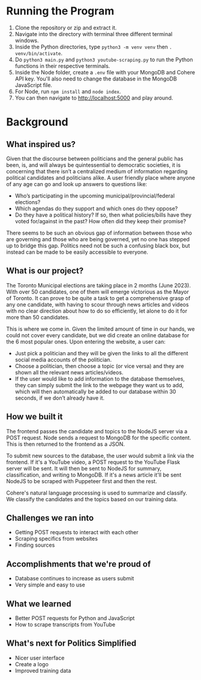 # Running the Program
1. Clone the repository or zip and extract it.
1. Navigate into the directory with terminal three different terminal windows.
1. Inside the Python directories, type `python3 -m venv venv` then `. venv/bin/activate`.
1. Do `python3 main.py` and `python3 youtube-scraping.py` to run the Python functions in their respective terminals.
1. Inside the Node folder, create a `.env` file with your MongoDB and Cohere API key. You'll also need to change the database in the MongoDB JavaScript file.
1. For Node, run `npm install` and `node index`.
1. You can then navigate to [http://localhost:5000](http://localhost:5000) and play around.

# Background
## What inspired us?
Given that the discourse between politicians and the general public has been, is, and will always be quintessential to democratic societies, it is concerning that there isn’t a centralized medium of information regarding political candidates and politicians alike. A user friendly place where anyone of any age can go and look up answers to questions like:
- Who’s participating in the upcoming municipal/provincial/federal elections?
- Which agendas do they support and which ones do they oppose?
- Do they have a political history? If so, then what policies/bills have they voted for/against in the past? How often did they keep their promise?

There seems to be such an obvious gap of information between those who are governing and those who are being governed, yet no one has stepped up to bridge this gap. Politics need not be such a confusing black box, but instead can be made to be easily accessible to everyone. 

## What is our project?
The Toronto Municipal elections are taking place in 2 months (June 2023). With over 50 candidates, one of them will emerge victorious as the Mayor of Toronto. It can prove to be quite a task to get a comprehensive grasp of any one candidate, with having to scour through news articles and videos with no clear direction about how to do so efficiently, let alone to do it for more than 50 candidates.

This is where we come in. Given the limited amount of time in our hands, we could not cover every candidate, but we did create an online database for the 6 most popular ones. Upon entering the website, a user can:
- Just pick a politician and they will be given the links to all the different social media accounts of the politician.
- Choose a politician, then choose a topic (or vice versa) and they are shown all the relevant news articles/videos.
- If the user would like to add information to the database themselves, they can simply submit the link to the webpage they want us to add, which will then automatically be added to our database within 30 seconds, if we don’t already have it.

## How we built it
The frontend passes the candidate and topics to the NodeJS server via a POST request. Node sends a request to MongoDB for the specific content. This is then returned to the frontend as a JSON.

To submit new sources to the database, the user would submit a link via the frontend. If it's a YouTube video, a POST request to the YouTube Flask server will be sent. It will then be sent to NodeJS for summary, classification, and writing to MongoDB. If it's a news article it'll be sent NodeJS to be scraped with Puppeteer first and then the rest.

Cohere's natural language processing is used to summarize and classify. We classify the candidates and the topics based on our training data.

## Challenges we ran into
- Getting POST requests to interact with each other
- Scraping specifics from websites
- Finding sources

## Accomplishments that we're proud of
- Database continues to increase as users submit
- Very simple and easy to use

## What we learned
- Better POST requests for Python and JavaScript
- How to scrape transcripts from YouTube

## What's next for Politics Simplified
- Nicer user interface
- Create a logo
- Improved training data
